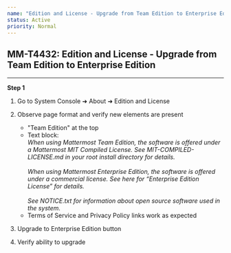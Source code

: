```yaml
---
name: "Edition and License - Upgrade from Team Edition to Enterprise Edition"
status: Active
priority: Normal
---
```


## MM-T4432: Edition and License - Upgrade from Team Edition to Enterprise Edition

---

**Step 1**

1. Go to System Console ➜ About ➜ Edition and License

2. Observe page format and verify new elements are present

   - "Team Edition" at the top
   - Text block:\
     _When using Mattermost Team Edition, the software is offered under a Mattermost MIT Compiled License. See MIT-COMPILED-LICENSE.md in your root install directory for details.\
     \
     When using Mattermost Enterprise Edition, the software is offered under a commercial license. See here for “Enterprise Edition License” for details.\
     \
     See NOTICE.txt for information about open source software used in the system._
   - Terms of Service and Privacy Policy links work as expected

3. Upgrade to Enterprise Edition button

4. Verify ability to upgrade
